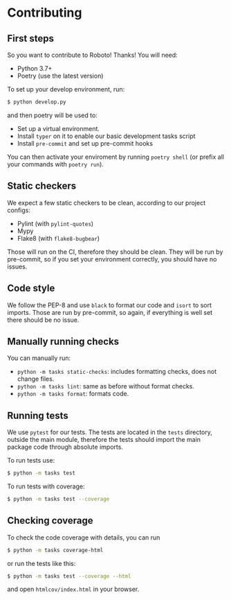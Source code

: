 Contributing
============

First steps
-----------

So you want to contribute to Roboto! Thanks! You will need:

- Python 3.7+
- Poetry (use the latest version)

To set up your develop environment, run:

```bash
$ python develop.py
```

and then poetry will be used to:

- Set up a virtual environment.
- Install `typer` on it to enable our basic development tasks script
- Install `pre-commit` and set up pre-commit hooks

You can then activate your enviroment by running `poetry shell` (or prefix all
your commands with `poetry run`).


Static checkers
---------------

We expect a few static checkers to be clean, according to our project configs:

- Pylint (with `pylint-quotes`)
- Mypy
- Flake8 (with `flake8-bugbear`)

Those will run on the CI, therefore they should be clean. They will be run by
pre-commit, so if you set your environment correctly, you should have no
issues.


Code style
----------

We follow the PEP-8 and use `black` to format our code and `isort` to sort
imports.  Those are run by pre-commit, so again, if everything is well set
there should be no issue.


Manually running checks
-----------------------

You can manually run:
- `python -m tasks static-checks`: includes formatting checks, does not change files.
- `python -m tasks lint`: same as before without format checks.
- `python -m tasks format`: formats code.


Running tests
-------------

We use `pytest` for our tests. The tests are located in the `tests` directory,
outside the main module, therefore the tests should import the main package
code through absolute imports.

To run tests use:

```bash
$ python -m tasks test
```

To run tests with coverage:

```bash
$ python -m tasks test --coverage
```


Checking coverage
-----------------

To check the code coverage with details, you can run

```bash
$ python -m tasks coverage-html
```

or run the tests like this:

```bash
$ python -m tasks test --coverage --html
```

and open `htmlcov/index.html` in your browser.
